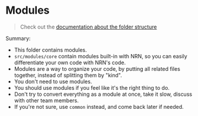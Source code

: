 Modules
===

> Check out the [documentation about the folder structure](../README.md#modules-folder)

Summary:

- This folder contains modules.
- `src/modules/core` contain modules built-in with NRN, so you can easily differentiate your own code with NRN's code.
- Modules are a way to organize your code, by putting all related files together, instead of splitting them by "kind".
- You don't need to use modules.
- You should use modules if you feel like it's the right thing to do.
- Don't try to convert everything as a module at once, take it slow, discuss with other team members.
- If you're not sure, use `common` instead, and come back later if needed.

